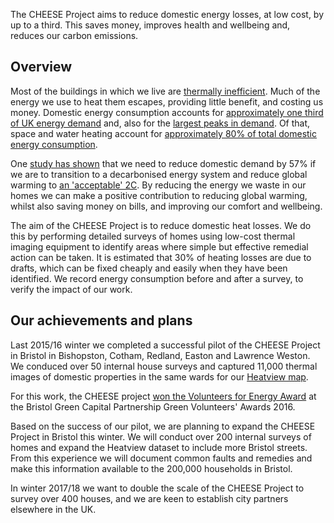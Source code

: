 
<div class="splash">
<p>The CHEESE Project aims to reduce domestic energy losses, at low cost,
by up to a third. This saves money, improves health and wellbeing and,
reduces our carbon emissions.</p>
</div>

## Overview

Most of the buildings in which we live are <a
  href="https://en.wikipedia.org/wiki/Energy_efficiency_in_British_housing">
  thermally inefficient</a>. Much of the energy we use to heat
them escapes, providing little benefit, and costing us money. Domestic
energy consumption accounts for <a
  href="https://www.gov.uk/government/collections/energy-consumption-in-the-uk">
  approximately one third of UK energy demand</a> and, also for the
<a href="http://gridwatch.co.uk/">largest peaks in demand</a>. Of that, space
and water heating account for
<a href="https://www.gov.uk/government/statistics/energy-consumption-in-the-uk">
  approximately 80% of total domestic energy consumption</a>.

One <a
  href="http://www.demandenergyequality.org/2030-energy-scenario.html">study
  has shown</a> that we need to reduce domestic demand by 57% if we are
to transition to a decarbonised energy system and reduce global warming
to <a href="https://en.wikipedia.org/wiki/Avoiding_Dangerous_Climate_Change">
  an 'acceptable' 2C</a>.
By reducing the energy we waste in our homes we
can make a positive contribution to reducing global warming, whilst also saving
money on bills, and improving our comfort and wellbeing.

The aim of the CHEESE Project is to reduce domestic heat losses. We do
this by performing detailed surveys of homes using low-cost thermal imaging
equipment to identify areas where simple but effective remedial action can be
taken. It is estimated that 30% of heating losses are due to drafts, which can
be fixed cheaply and easily when they have been identified.  We record
energy consumption before and after a survey, to verify the impact of our
work.

## Our achievements and plans

Last 2015/16 winter we completed a successful pilot of the CHEESE Project
  in Bristol in Bishopston, Cotham, Redland, Easton and Lawrence Weston.
  We conduced over 50 internal house surveys and captured 11,000 thermal images
  of domestic properties in the same wards for our <a
  href="http://www.heatview.co.uk">Heatview map</a>.

For this work, the CHEESE project <a
  href="http://bristolgreencapital.org/winners-announced-in-the-green-volunteers-awards-2016">
  won the Volunteers for Energy Award</a> at the Bristol
Green Capital Partnership Green Volunteers' Awards 2016.

Based on the success of our pilot, we are planning to expand the CHEESE
Project in Bristol this winter. We will conduct over 200 internal surveys of
homes and expand the Heatview dataset to include more Bristol streets. From
this experience we will document common faults and remedies and make this
information available to the 200,000 households in Bristol.

In winter 2017/18 we want to double the scale of the CHEESE Project to
survey over 400 houses, and we are keen to establish city partners elsewhere in
the UK.

